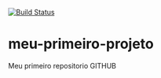 [![Build Status](https://www.travis-ci.org/vinaxa/meu-primeiro-projeto.svg?branch=master)](https://www.travis-ci.org/vinaxa/meu-primeiro-projeto)
# meu-primeiro-projeto
Meu primeiro repositorio GITHUB
